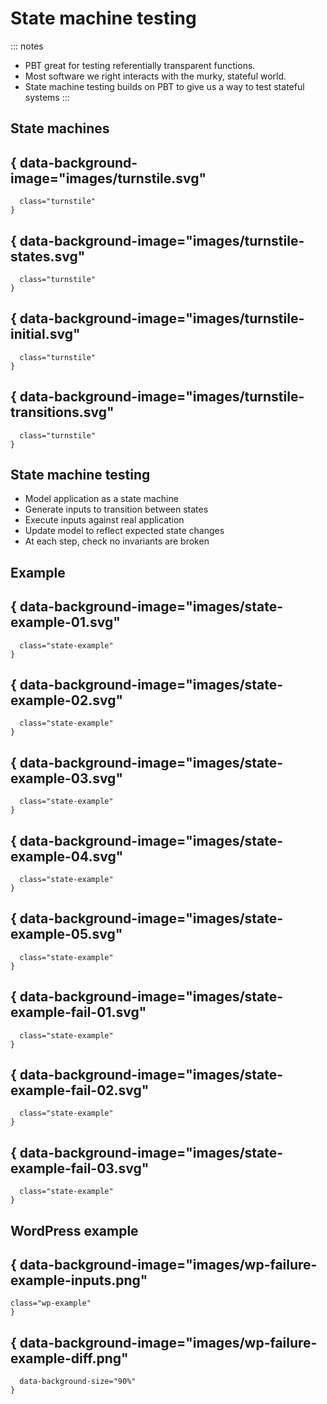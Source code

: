 # State machine testing

::: notes
- PBT great for testing referentially transparent functions.
- Most software we right interacts with the murky, stateful world.
- State machine testing builds on PBT to give us a way to test stateful systems
:::

## State machines

## { data-background-image="images/turnstile.svg"
      class="turnstile"
    }

## { data-background-image="images/turnstile-states.svg"
      class="turnstile"
    }

## { data-background-image="images/turnstile-initial.svg"
      class="turnstile"
    }

## { data-background-image="images/turnstile-transitions.svg"
      class="turnstile"
    }

## State machine testing

- Model application as a state machine
- Generate inputs to transition between states
- Execute inputs against real application
- Update model to reflect expected state changes
- At each step, check no invariants are broken

## Example

## { data-background-image="images/state-example-01.svg"
      class="state-example"
    }

## { data-background-image="images/state-example-02.svg"
      class="state-example"
    }

## { data-background-image="images/state-example-03.svg"
      class="state-example"
    }

## { data-background-image="images/state-example-04.svg"
      class="state-example"
    }

## { data-background-image="images/state-example-05.svg"
      class="state-example"
    }

## { data-background-image="images/state-example-fail-01.svg"
      class="state-example"
    }

## { data-background-image="images/state-example-fail-02.svg"
      class="state-example"
    }

## { data-background-image="images/state-example-fail-03.svg"
      class="state-example"
    }

## WordPress example

## { data-background-image="images/wp-failure-example-inputs.png"
    class="wp-example"
    }

## { data-background-image="images/wp-failure-example-diff.png"
      data-background-size="90%"
    }

